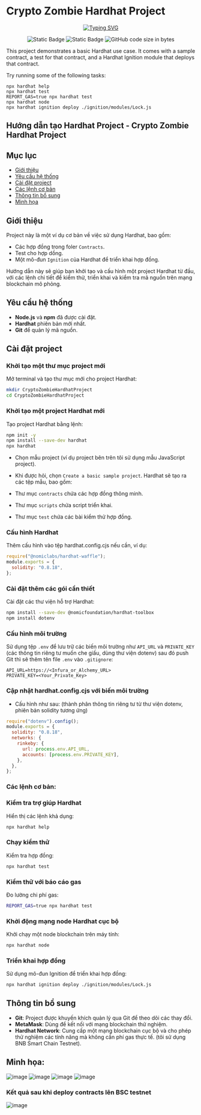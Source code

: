 # Crypto Zombie Hardhat Project

<p align="center">
<a href="https://git.io/typing-svg"><img src="https://readme-typing-svg.demolab.com?font=Fira+Code&pause=1000&center=true&vCenter=true&random=false&width=450&lines=Crypto+Zombie" alt="Typing SVG" /></a>
</p>
<div align="center">
<img alt="Static Badge" src="https://img.shields.io/badge/Astar-group-blue?labelColor=EE4E4E&color=151515">
<img alt="Static Badge" src="https://img.shields.io/badge/Security-Research-blue?labelColor=e7ec89&color=3ddd2b&label=Security">
<img alt="GitHub code size in bytes" src="https://img.shields.io/github/languages/code-size/CptDat9/Crypto_Zombie_Hardhat_Project?labelColor=7AA2E3&color=97E7E1">
</div>

This project demonstrates a basic Hardhat use case. It comes with a sample contract, a test for that contract, and a Hardhat Ignition module that deploys that contract.

Try running some of the following tasks:

```shell
npx hardhat help
npx hardhat test
REPORT_GAS=true npx hardhat test
npx hardhat node
npx hardhat ignition deploy ./ignition/modules/Lock.js
```
## Hướng dẫn tạo Hardhat Project - Crypto Zombie Hardhat Project

## Mục lục

- [Giới thiệu](#giới-thiệu)
- [Yêu cầu hệ thống](#yêu-cầu-hệ-thống)
- [Cài đặt project](#cài-đặt-project)
- [Các lệnh cơ bản](#các-lệnh-cơ-bản)
- [Thông tin bổ sung](#thông-tin-bổ-sung)
- [Minh họa](#minh-họa)
## Giới thiệu

Project này là một ví dụ cơ bản về việc sử dụng Hardhat, bao gồm:
- Các hợp đồng trong foler `Contracts`.
- Test cho hợp dồng.
- Một mô-đun `Ignition` của Hardhat để triển khai hợp đồng.

Hướng dẫn này sẽ giúp bạn khởi tạo và cấu hình một project Hardhat từ đầu, với các lệnh chi tiết để kiểm thử, triển khai và kiểm tra mã nguồn trên mạng blockchain mô phỏng.

## Yêu cầu hệ thống

- **Node.js** và **npm** đã được cài đặt.
- **Hardhat** phiên bản mới nhất.
- **Git** để quản lý mã nguồn.

## Cài đặt project

### Khởi tạo một thư mục project mới

Mở terminal và tạo thư mục mới cho project Hardhat:

```bash
mkdir CryptoZombieHardhatProject
cd CryptoZombieHardhatProject
```
### Khởi tạo một project Hardhat mới
Tạo project Hardhat bằng lệnh:

```bash
npm init -y
npm install --save-dev hardhat
npx hardhat
```
- Chọn mẫu project (ví dụ project bên trên tôi sử dụng mẫu JavaScript project).
- Khi được hỏi, chọn `Create a basic sample project`. Hardhat sẽ tạo ra các tệp mẫu, bao gồm:

- Thư mục `contracts` chứa các hợp đồng thông minh.
- Thư mục `scripts` chứa script triển khai.
- Thư mục `test` chứa các bài kiểm thử hợp đồng.
### Cấu hình Hardhat
Thêm cấu hình vào tệp hardhat.config.cjs nếu cần, ví dụ:

```javascript
require("@nomiclabs/hardhat-waffle");
module.exports = {
  solidity: "0.8.18",
};
```
### Cài đặt thêm các gói cần thiết
Cài đặt các thư viện hỗ trợ Hardhat:

```bash
npm install --save-dev @nomicfoundation/hardhat-toolbox
npm install dotenv
```
### Cấu hình môi trường
Sử dụng tệp `.env` để lưu trữ các biến môi trường như `API_URL` và `PRIVATE_KEY` (các thông tin riêng tư muốn che giấu, dùng thư viện dotenv) sau đó push Git thì sẽ thêm tên file `.env` vào `.gitignore`:

```plaintext
API_URL=https://<Infura_or_Alchemy_URL>
PRIVATE_KEY=<Your_Private_Key>
```
### Cập nhật hardhat.config.cjs với biến môi trường
- Cấu hình như sau:
(thành phân thông tin riêng tư từ thư viện dotenv, phiên bản solidity tương ứng)
```javascript
require("dotenv").config();
module.exports = {
  solidity: "0.8.18",
  networks: {
    rinkeby: {
      url: process.env.API_URL,
      accounts: [process.env.PRIVATE_KEY],
    },
  },
};
```
### Các lệnh cơ bản:
### Kiểm tra trợ giúp Hardhat
Hiển thị các lệnh khả dụng:

```bash
npx hardhat help
```
### Chạy kiểm thử
Kiểm tra hợp đồng:

```bash
npx hardhat test
```
### Kiểm thử với báo cáo gas
Đo lường chi phí gas:

```bash
REPORT_GAS=true npx hardhat test
```
### Khởi động mạng node Hardhat cục bộ
Khởi chạy một node blockchain trên máy tính:

```bash
npx hardhat node
```
### Triển khai hợp đồng
Sử dụng mô-đun Ignition để triển khai hợp đồng:

```bash
npx hardhat ignition deploy ./ignition/modules/Lock.js
```
## Thông tin bổ sung
- **Git**: Project được khuyến khích quản lý qua Git để theo dõi các thay đổi.
- **MetaMask**: Dùng để kết nối với mạng blockchain thử nghiệm.
- **Hardhat Network**: Cung cấp một mạng blockchain cục bộ và cho phép thử nghiệm các tính năng mà không cần phí gas thực tế. (tôi sử dụng BNB Smart Chain Testnet).
## Minh họa:
![image](https://github.com/user-attachments/assets/1ce5118c-84d9-4d3d-bd6c-99b1de5cc857)
![image](https://github.com/user-attachments/assets/73d9274b-c8f7-4aff-9078-d2e754715a5f)
![image](https://github.com/user-attachments/assets/f3dd97e2-6a96-43c2-869f-cd403cf3044f)
![image](https://github.com/user-attachments/assets/7b793885-8df5-4d6a-9d8d-32a4beff18ca)

### Kết quả sau khi deploy contracts lên BSC testnet
![image](https://github.com/user-attachments/assets/1dcaab66-3f1b-4b63-8cc0-289d86116b8a)
